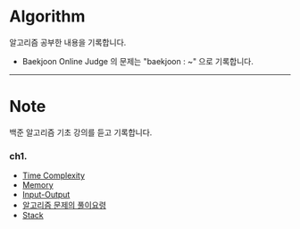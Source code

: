 # Algorithm

알고리즘 공부한 내용을 기록합니다.

- Baekjoon  Online Judge 의 문제는 "baekjoon : ~" 으로 기록합니다.
---
# Note 
백준 알고리즘 기초 강의를 듣고 기록합니다.

### ch1. 
- [Time Complexity](https://github.com/hyesuuou/Algorithm/blob/main/StudyNote/Time%20Complexity%2C%20Memory.md#time-complexity)
- [Memory](https://github.com/hyesuuou/Algorithm/blob/main/StudyNote/Time%20Complexity%2C%20Memory.md#memory)
- [Input-Output](https://github.com/hyesuuou/Algorithm/blob/main/StudyNote/Input%2C%20Output%2C%20풀이요령.md#입출력)
- [알고리즘 문제의 풀이요령](https://github.com/hyesuuou/Algorithm/blob/main/StudyNote/Input%2C%20Output%2C%20풀이요령.md#문제풀이요령)
- [Stack](https://github.com/hyesuuou/Algorithm/blob/main/StudyNote/Stack.md#stack-스택)
